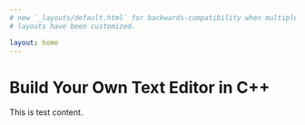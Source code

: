```yaml
---
# new `_layouts/default.html` for backwards-compatibility when multiple
# layouts have been customized.

layout: home
---
```


# Build Your Own Text Editor in C++

This is test content.
